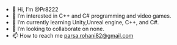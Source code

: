 - 👋 Hi, I’m @Pr8222 
- 👀 I’m interested in C++ and C# programming and video games.
- 🌱 I’m currently learning Unity,Unreal engine, C++, and C#.
- 💞️ I’m looking to collaborate on none.
- 📫 How to reach me parsa.rohani82@gmail.com

<!---
Pr8222/Pr8222 is a ✨ special ✨ repository because its `README.md` (this file) appears on your GitHub profile.
You can click the Preview link to take a look at your changes.
--->
